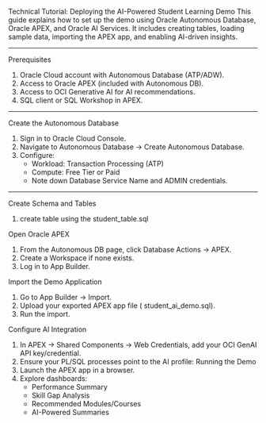 Technical Tutorial: Deploying the AI-Powered Student Learning Demo
This guide explains how to set up the demo using Oracle Autonomous Database, Oracle APEX, and Oracle AI Services. It includes creating tables, loading sample data, importing the APEX app, and enabling AI-driven insights.
________________________________________
Prerequisites
1. Oracle Cloud account with Autonomous Database (ATP/ADW).
2. Access to Oracle APEX (included with Autonomous DB).
3. Access to OCI Generative AI for AI recommendations.
4. SQL client or SQL Workshop in APEX.
________________________________________
Create the Autonomous Database
1.	Sign in to Oracle Cloud Console.
2.	Navigate to Autonomous Database → Create Autonomous Database.
3.	Configure:
    -	Workload: Transaction Processing (ATP)
    -	Compute: Free Tier or Paid
    -	Note down Database Service Name and ADMIN credentials.
________________________________________
Create Schema and Tables
1. create table using the student_table.sql

Open Oracle APEX
1.	From the Autonomous DB page, click Database Actions → APEX.
2.	Create a Workspace if none exists.
3.	Log in to App Builder.

Import the Demo Application
1.	Go to App Builder → Import.
2.	Upload your exported APEX app file ( student_ai_demo.sql).
3.	Run the import.

Configure AI Integration
1.	In APEX → Shared Components → Web Credentials, add your OCI GenAI API key/credential.
2.	Ensure your PL/SQL processes point to the AI profile:
Running the Demo
1.	Launch the APEX app in a browser.
2.	Explore dashboards:
    - Performance Summary
    - Skill Gap Analysis
    - Recommended Modules/Courses
    - AI-Powered Summaries


